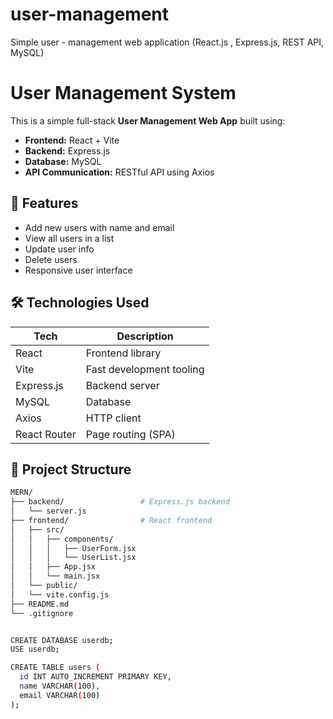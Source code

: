 # user-management
Simple user - management web application (React.js , Express.js, REST API, MySQL)


# User Management System

This is a simple full-stack **User Management Web App** built using:

- **Frontend:** React + Vite
- **Backend:** Express.js
- **Database:** MySQL
- **API Communication:** RESTful API using Axios

## 🚀 Features

- Add new users with name and email
- View all users in a list
- Update user info
- Delete users
- Responsive user interface

## 🛠️ Technologies Used

| Tech        | Description                  |
|-------------|------------------------------|
| React       | Frontend library              |
| Vite        | Fast development tooling     |
| Express.js  | Backend server                |
| MySQL       | Database                      |
| Axios       | HTTP client                   |
| React Router | Page routing (SPA)           |

## 📁 Project Structure

```bash
MERN/
├── backend/                 # Express.js backend
│   └── server.js
├── frontend/                # React frontend
│   ├── src/
│   │   ├── components/
│   │   │   ├── UserForm.jsx
│   │   │   └── UserList.jsx
│   │   ├── App.jsx
│   │   └── main.jsx
│   └── public/
│   └── vite.config.js
├── README.md
└── .gitignore


CREATE DATABASE userdb;
USE userdb;

CREATE TABLE users (
  id INT AUTO_INCREMENT PRIMARY KEY,
  name VARCHAR(100),
  email VARCHAR(100)
);


